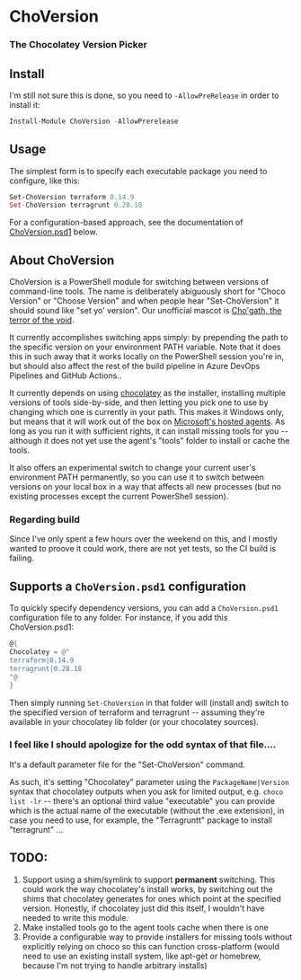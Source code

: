 # ChoVersion
### The Chocolatey Version Picker

## Install

I'm still not sure this is done, so you need to `-AllowPreRelease` in order to install it:

```PowerShell
Install-Module ChoVersion -AllowPrerelease
```

## Usage

The simplest form is to specify each executable package you need to configure, like this:

```PowerShell
Set-ChoVersion terraform 0.14.9
Set-ChoVersion terragrunt 0.28.18
```

For a configuration-based approach, see the documentation of [ChoVersion.psd1](#supports-a-choversionpsd1-configuration) below.

## About ChoVersion

ChoVersion is a PowerShell module for switching between versions of command-line tools. The name is deliberately abiguously short for "Choco Version" or "Choose Version" and when people hear "Set-ChoVersion" it should sound like "set yo' version". Our unofficial mascot is [Cho'gath, the terror of the void](https://na.leagueoflegends.com/en-us/champions/cho-gath/).

It currently accomplishes switching apps simply: by prepending the path to the specific version on your environment PATH variable. Note that it does this in such away that it works locally on the PowerShell session you're in, but should also affect the rest of the build pipeline in Azure DevOps Pipelines and GitHub Actions..

It currently depends on using [chocolatey](https://chocolatey.org) as the installer, installing multiple versions of tools side-by-side, and then letting you pick one to use by changing which one is currently in your path. This makes it Windows only, but means that it will work out of the box on [Microsoft's hosted agents](https://github.com/actions/virtual-environments/blob/main/images/win/Windows2019-Readme.md). As long as you run it with sufficient rights, it can install missing tools for you -- although it does not yet use the agent's "tools" folder to install or cache the tools.

It also offers an experimental switch to change your current user's environment PATH permanently, so you can use it to switch between versions on your local box in a way that affects all new processes (but no existing processes except the current PowerShell session).

### Regarding build

Since I've only spent a few hours over the weekend on this, and I mostly wanted to proove it could work, there are not yet tests, so the CI build is failing.

## Supports a `ChoVersion.psd1` configuration

To quickly specify dependency versions, you can add a `ChoVersion.psd1` configuration file to any folder. For instance, if you add this ChoVersion.psd1:

```PowerShell
@{
Chocolatey = @"
terraform|0.14.9
terragrunt|0.28.18
"@
}
```

Then simply running `Set-ChoVersion` in that folder will (install and) switch to the specified version of terraform and terragrunt -- assuming they're available in your chocolatey lib folder (or your chocolatey sources).

### I feel like I should apologize for the odd syntax of that file....

It's a default parameter file for the "Set-ChoVersion" command.

As such, it's setting "Chocolatey" parameter using the `PackageName|Version` syntax that chocolatey outputs when you ask for limited output, e.g. `choco list -lr` -- there's an optional third value "executable" you can provide which is the actual name of the executable (without the .exe extension), in case you need to use, for example, the "Terragruntt" package to install "terragrunt" ...

## TODO:

1. Support using a shim/symlink to support **permanent** switching. This could work the way chocolatey's install works, by switching out the shims that chocolatey generates for ones which point at the specified version. Honestly, if chocolatey just did this itself, I wouldn't have needed to write this module.
2. Make installed tools go to the agent tools cache when there is one
2. Provide a configurable way to provide installers for missing tools without explicitly relying on choco so this can function cross-platform (would need to use an existing install system, like apt-get or homebrew, because I'm not trying to handle arbitrary installs)
